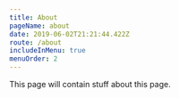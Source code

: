 ```yaml
---
title: About
pageName: about
date: 2019-06-02T21:21:44.422Z
route: /about
includeInMenu: true
menuOrder: 2
---
```


This page will contain stuff about this page.
